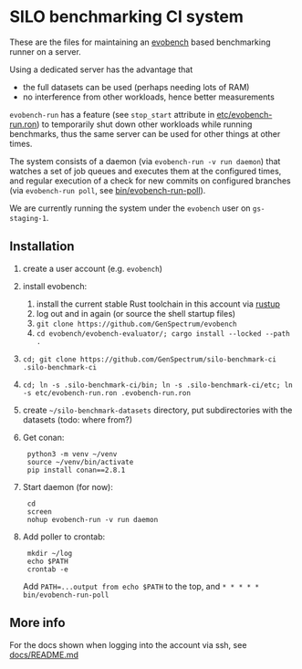 # SILO benchmarking CI system

These are the files for maintaining an
[evobench](https://github.com/GenSpectrum/evobench/) based
benchmarking runner on a server.

Using a dedicated server has the advantage that

 * the full datasets can be used (perhaps needing lots of RAM)
 * no interference from other workloads, hence better measurements

`evobench-run` has a feature (see `stop_start` attribute in
[etc/evobench-run.ron](etc/evobench-run.ron)) to temporarily shut down
other workloads while running benchmarks, thus the same server can be
used for other things at other times.

The system consists of a daemon (via `evobench-run -v run daemon`)
that watches a set of job queues and executes them at the configured
times, and regular execution of a check for new commits on configured
branches (via `evobench-run poll`, see
[bin/evobench-run-poll](bin/evobench-run-poll)).

We are currently running the system under the `evobench` user on
`gs-staging-1`.

## Installation

1. create a user account (e.g. `evobench`)
1. install evobench:

    1. install the current stable Rust toolchain in this account via [rustup](https://rustup.rs/)
    1. log out and in again (or source the shell startup files)
    1. `git clone https://github.com/GenSpectrum/evobench`
    1. `cd evobench/evobench-evaluator/; cargo install --locked --path .`

1. `cd; git clone https://github.com/GenSpectrum/silo-benchmark-ci .silo-benchmark-ci`
1. `cd; ln -s .silo-benchmark-ci/bin; ln -s .silo-benchmark-ci/etc; ln -s etc/evobench-run.ron .evobench-run.ron`
1. create `~/silo-benchmark-datasets` directory, put subdirectories with the datasets (todo: where from?)
1. Get conan:

        python3 -m venv ~/venv
        source ~/venv/bin/activate
        pip install conan==2.8.1

1. Start daemon (for now):

        cd
        screen
        nohup evobench-run -v run daemon

1. Add poller to crontab:

        mkdir ~/log
        echo $PATH
        crontab -e

    Add `PATH=...output from echo $PATH` to the top, and `* * * * *  bin/evobench-run-poll`

## More info

For the docs shown when logging into the account via ssh, see
[docs/README.md](docs/README.md)
